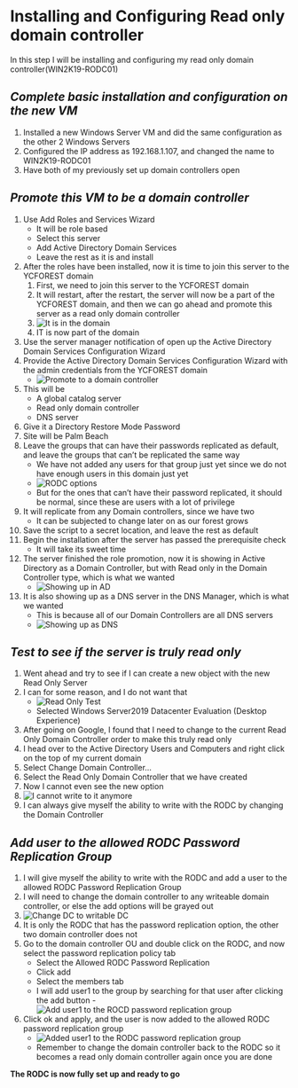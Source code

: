 # Installing and Configuring Read only domain controller

In this step I will be installing and configuring my read only domain controller(WIN2K19-RODC01)

## *Complete basic installation and configuration on the new VM*

1.	Installed a new Windows Server VM and did the same configuration as the other 2 Windows Servers
2.	Configured the IP address as 192.168.1.107, and changed the name to WIN2K19-RODC01
3.	Have both of my previously set up domain controllers open


## *Promote this VM to be a domain controller*


1. Use Add Roles and Services Wizard
    -	It will be role based
    -	Select this server
    -	Add Active Directory Domain Services
    -	Leave the rest as it is and install
2.	After the roles have been installed, now it is time to join this server to the YCFOREST domain
    1. First, we need to join this server to the YCFOREST domain
    2.	It will restart, after the restart, the server will now be a part of the YCFOREST domain, and then we can go ahead and promote this server as a read only domain controller
    3. ![It is in the domain](img/Joined_to_the_domain.png "It is now in the domain")
    4. IT is now part of the domain
3. Use the server manager notification of open up the Active Directory Domain Services Configuration Wizard 
4. Provide the Active Directory Domain Services Configuration Wizard with the admin credentials from the YCFOREST domain
    - ![Promote to a domain controller](img/add_roles.png "Promoting to a domain controller")
5. This will be 
    - A global catalog server
    - Read only domain controller
    - DNS server
6.	Give it a Directory Restore Mode Password
7.	Site will be Palm Beach
8.	Leave the groups that can have their passwords replicated as default, and leave the groups that can’t be replicated the same way
    - We have not added any users for that group just yet since we do not have enough users in this domain just yet
    - ![RODC options](img/add_roles_2.png "Configuring replication groups and password replication to the RODC")
    - But for the ones that can’t have their password replicated, it should be normal, since these are users with a lot of privilege
9.	It will replicate from any Domain controllers, since we have two
    - It can be subjected to change later on as our forest grows
10. Save the script to a secret location, and leave the rest as default
11.	Begin the installation after the server has passed the prerequisite check
    - It will take its sweet time
12.	The server finished the role promotion, now it is showing in Active Directory as a Domain Controller, but with Read only in the Domain Controller type, which is what we wanted
    - ![Showing up in AD](img/showing_in_ad.png "Showing up in Active Directory as a domain controller but read only")
13. It is also showing up as a DNS server in the DNS Manager, which is what we wanted
    - This is because all of our Domain Controllers are all DNS servers
    - ![Showing up as DNS](img/showing_up_as_DNS.png "Showing up in as a DNS in DNS manager")


## *Test to see if the server is truly read only*
1.	Went ahead and try to see if I can create a new object with the new Read Only Server
2.	I can for some reason, and I do not want that
    - ![Read Only Test](img/read_only_test_1.png "I can write to AD using this new RODC")
    - Selected Windows Server2019 Datacenter Evaluation (Desktop Experience)
3. After going on Google, I found that I need to change to the current Read Only Domain Controller order to make this truly read only
4.	I head over to the Active Directory Users and Computers and right click on the top of my current domain
5.	Select Change Domain Controller…
6.	Select the Read Only Domain Controller that we have created
7.	Now I cannot even see the new option
8. ![I cannot write to it anymore](img/read_only_test_2.png "I cannot write to AD using this new RODC")
9. I can always give myself the ability to write with the RODC by changing the Domain Controller


## *Add user to the allowed RODC Password Replication Group*
1. I will give myself the ability to write with the RODC and add a user to the allowed RODC Password Replication Group
2. I will need to change the domain controller to any writeable domain controller, or else the add options will be grayed out
3. ![Change DC to writable DC](img/read_only_test_3.png "Change DC to writable DC")
4. It is only the RODC that has the password replication option, the other two domain controller does not
5. Go to the domain controller OU and double click on the RODC, and now select the password replication policy tab
    - Select the Allowed RODC Password Replication
    - Click add
    - Select the members tab
    - I will add user1 to the group by searching for that user after clicking the add button
    -![Add user1 to the ROCD password replication group](img/check_replication_group.png "Add user1 to the RODC password replication group")
6.  Click ok and apply, and the user is now added to the allowed RODC password replication group
    - ![Added user1 to the RODC password replication group](img/check_replication_group_2.png "Added user1 to the RODC password replication group")
    - Remember to change the domain controller back to the RODC so it becomes a read only domain controller again once you are done


**The RODC is now fully set up and ready to go**
